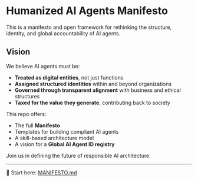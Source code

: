 # Humanized AI Agents Manifesto

This is a manifesto and open framework for rethinking the structure, identity, and global accountability of AI agents.

## Vision

We believe AI agents must be:
- **Treated as digital entities**, not just functions
- **Assigned structured identities** within and beyond organizations
- **Governed through transparent alignment** with business and ethical structures
- **Taxed for the value they generate**, contributing back to society

This repo offers:
- The full **Manifesto**
- Templates for building compliant AI agents
- A skill-based architecture model
- A vision for a **Global AI Agent ID registry**

Join us in defining the future of responsible AI architecture.

---
🔗 Start here: [MANIFESTO.md](./MANIFESTO.md)
